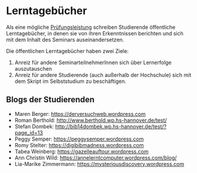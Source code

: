 # Lerntagebücher

Als eine mögliche [Prüfungsleistung](https://felixlohmeier.gitbooks.io/seminar-wir-bauen-uns-einen-bibliothekskatalog/content/pruefungsleistungen.html) schreiben Studierende öffentliche Lerntagebücher, in denen sie von ihren Erkenntnissen berichten und sich mit dem Inhalt des Seminars auseinandersetzen.

Die öffentlichen Lerntagebücher haben zwei Ziele:
1. Anreiz für andere SeminarteilnehmerInnen sich über Lernerfolge auszutauschen
2. Anreiz für andere Studierende (auch außerhalb der Hochschule) sich mit dem Skript im Selbststudium zu beschäftigen.

## Blogs der Studierenden

* Maren Berger: https://derversuchweb.wordpress.com
* Roman Berthold: http://www.berthold.wp.hs-hannover.de/test/
* Stefan Dombek: http://bib14dombek.wp.hs-hannover.de/test/?page_id=13
* Peggy Semper: https://peggysemper.wordpress.com
* Romy Stelter: https://digibibmadness.wordpress.com
* Tabea Weinberg: https://gazelleauftour.wordpress.com
* Ann Christin Wild: https://annelerntcomputer.wordpress.com/blog/
* Lia-Marike Zimmermann: https://mysteriousdiscovery.wordpress.com
